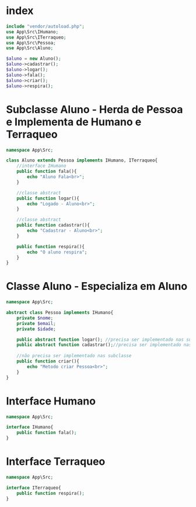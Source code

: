 # index
```php
include "vendor/autoload.php";
use App\Src\IHumano;
use App\Src\ITerraqueo;
use App\Src\Pessoa;
use App\Src\Aluno;

$aluno = new Aluno();
$aluno->cadastrar();
$aluno->logar();
$aluno->fala();
$aluno->criar();
$aluno->respira();
```
# Subclasse Aluno - Herda de Pessoa e Implementa de Humano e Terraqueo
```php
namespace App\Src;

class Aluno extends Pessoa implements IHumano, ITerraqueo{
    //interface IHumano
    public function fala(){
        echo "Aluno Fala<br>";
    }

    //classe abstract
    public function logar(){
        echo "Logado - Aluno<br>";
    }

    //classe abstract
    public function cadastrar(){
        echo "Cadastrar - Aluno<br>";
    }

    public function respira(){
        echo "O aluno respira";
    }
}

```
# Classe Aluno - Especializa em Aluno
```php
namespace App\Src;

abstract class Pessoa implements IHumano{
    private $nome;
    private $email;
    private $idade;

    public abstract function logar(); //precisa ser implementado nas subclasse
    public abstract function cadastrar();//precisa ser implementado nas subclasse
    
    //não precisa ser implementado nas subclasse
    public function criar(){
        echo "Metodo criar Pessoa<br>";
    }
}
```

# Interface Humano
```php
namespace App\Src;

interface IHumano{
    public function fala();
}
```


# Interface Terraqueo
```php
namespace App\Src;

interface ITerraqueo{
    public function respira();
}
```
